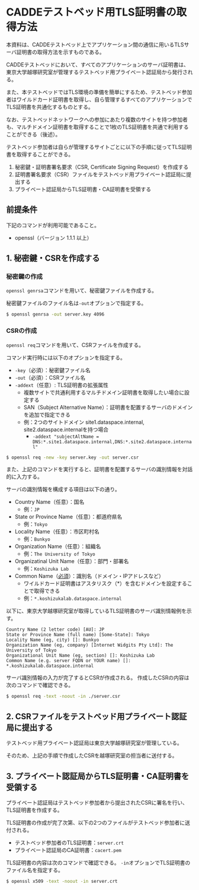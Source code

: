 # CADDEテストベッド用TLS証明書の取得方法
本資料は、CADDEテストベッド上でアプリケーション間の通信に用いるTLSサーバ証明書の取得方法を示すものである。

CADDEテストベッドにおいて、すべてのアプリケーションのサーバ証明書は、東京大学越塚研究室が管理するテストベッド用プライベート認証局から発行される。

また、本テストベッドではTLS環境の準備を簡単にするため、テストベッド参加者はワイルドカード証明書を取得し、自ら管理するすべてのアプリケーションでTLS証明書を共通化するものとする。

なお、テストベッドネットワークへの参加にあたり複数のサイトを持つ参加者も、マルチドメイン証明書を取得することで1枚のTLS証明書を共通で利用することができる（後述）。

テストベッド参加者は自らが管理するサイトごとに以下の手順に従ってTLS証明書を取得することができる。
1. 秘密鍵・証明書署名要求（CSR, Certificate Signing Request）を作成する
1. 証明書署名要求（CSR）ファイルをテストベッド用プライベート認証局に提出する
1. プライベート認証局からTLS証明書・CA証明書を受領する


## 前提条件
下記のコマンドが利用可能であること。
- openssl（バージョン 1.1.1 以上）


## 1. 秘密鍵・CSRを作成する
### 秘密鍵の作成
`openssl genrsa`コマンドを用いて、秘密鍵ファイルを作成する。

秘密鍵ファイルのファイル名は`-out`オプションで指定する。
```bash
$ openssl genrsa -out server.key 4096
```

### CSRの作成
`openssl req`コマンドを用いて、CSRファイルを作成する。

コマンド実行時には以下のオプションを指定する。
- `-key`（必須）：秘密鍵ファイル名
- `-out`（必須）：CSRファイル名
- `-addext`（任意）: TLS証明書の拡張属性
  - 複数サイトで共通利用するマルチドメイン証明書を取得したい場合に設定する
  - SAN（Subject Alternative Name）：証明書を配置するサーバのドメインを追加で指定できる
  - 例：2つのサイトドメイン site1.dataspace.internal, site2.dataspace.internalを持つ場合
    - `-addext "subjectAltName = DNS:*.site1.dataspace.internal,DNS:*.site2.dataspace.internal"`

```bash
$ openssl req -new -key server.key -out server.csr
```

また、上記のコマンドを実行すると、証明書を配置するサーバの識別情報を対話的に入力する。

サーバの識別情報を構成する項目は以下の通り。
- Country Name（任意）：国名
    - 例：`JP`
- State or Province Name（任意）：都道府県名
    - 例：`Tokyo`
- Locality Name（任意）：市区町村名
    - 例：`Bunkyo`
- Organization Name（任意）：組織名
    - 例：`The University of Tokyo`
- Organizatinal Unit Name（任意）：部門・部署名
    - 例：`Koshizuka Lab`
- Common Name（<u>必須</u>）：識別名（ドメイン・IPアドレスなど）
  - ワイルドカード証明書はアスタリスク（*）を含むドメインを設定することで取得できる
  - 例：`*.koshizukalab.dataspace.internal`

以下に、東京大学越塚研究室が取得しているTLS証明書のサーバ識別情報例を示す。
```
Country Name (2 letter code) [AU]: JP
State or Province Name (full name) [Some-State]: Tokyo
Locality Name (eg, city) []: Bunkyo
Organization Name (eg, company) [Internet Widgits Pty Ltd]: The University of Tokyo
Organizational Unit Name (eg, section) []: Koshizuka Lab
Common Name (e.g. server FQDN or YOUR name) []: *.koshizukalab.dataspace.internal
```

サーバ識別情報の入力が完了するとCSRが作成される。
作成したCSRの内容は次のコマンドで確認できる。
```bash
$ openssl req -text -noout -in ./server.csr
```


## 2. CSRファイルをテストベッド用プライベート認証局に提出する
テストベッド用プライベート認証局は東京大学越塚研究室が管理している。

そのため、上記の手順で作成したCSRを越塚研究室の担当者に送付する。

<!-- 連絡先：XXX -->


## 3. プライベート認証局からTLS証明書・CA証明書を受領する
プライベート認証局はテストベッド参加者から提出されたCSRに署名を行い、TLS証明書を作成する。

TLS証明書の作成が完了次第、以下の2つのファイルがテストベッド参加者に送付される。
- テストベッド参加者のTLS証明書：`server.crt`
- プライベート認証局のCA証明書：`cacert.pem`


TLS証明書の内容は次のコマンドで確認できる。
`-in`オプションでTLS証明書のファイル名を指定する。
```bash
$ openssl x509 -text -noout -in server.crt
```
